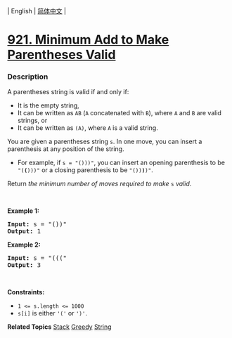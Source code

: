 | English | [简体中文](README.md) |

# [921. Minimum Add to Make Parentheses Valid](https://leetcode-cn.com/problems/minimum-add-to-make-parentheses-valid)
 ### Description
<p>A parentheses string is valid if and only if:</p>

<ul>
	<li>It is the empty string,</li>
	<li>It can be written as <code>AB</code> (<code>A</code> concatenated with <code>B</code>), where <code>A</code> and <code>B</code> are valid strings, or</li>
	<li>It can be written as <code>(A)</code>, where <code>A</code> is a valid string.</li>
</ul>

<p>You are given a parentheses string <code>s</code>. In one move, you can insert a parenthesis at any position of the string.</p>

<ul>
	<li>For example, if <code>s = &quot;()))&quot;</code>, you can insert an opening parenthesis to be <code>&quot;(<strong>(</strong>)))&quot;</code> or a closing parenthesis to be <code>&quot;())<strong>)</strong>)&quot;</code>.</li>
</ul>

<p>Return <em>the minimum number of moves required to make </em><code>s</code><em> valid</em>.</p>

<p>&nbsp;</p>
<p><strong>Example 1:</strong></p>

<pre>
<strong>Input:</strong> s = &quot;())&quot;
<strong>Output:</strong> 1
</pre>

<p><strong>Example 2:</strong></p>

<pre>
<strong>Input:</strong> s = &quot;(((&quot;
<strong>Output:</strong> 3
</pre>

<p>&nbsp;</p>
<p><strong>Constraints:</strong></p>

<ul>
	<li><code>1 &lt;= s.length &lt;= 1000</code></li>
	<li><code>s[i]</code> is either <code>&#39;(&#39;</code> or <code>&#39;)&#39;</code>.</li>
</ul>

**Related Topics**  [Stack](https://leetcode-cn.com/tag/stack) [Greedy](https://leetcode-cn.com/tag/greedy) [String](https://leetcode-cn.com/tag/string) 